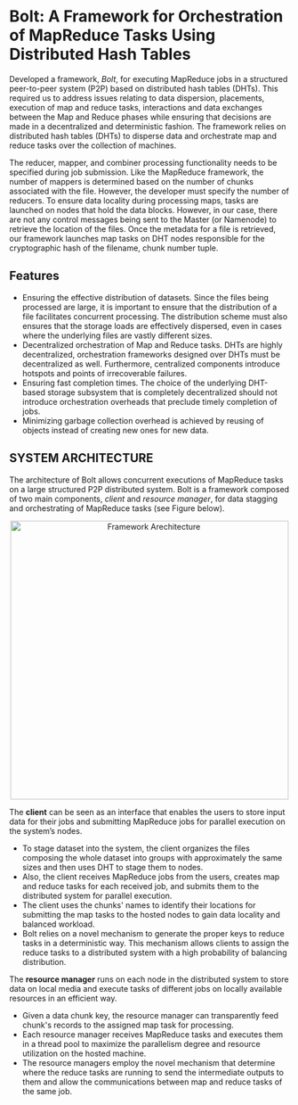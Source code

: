 # Bolt: A Framework for Orchestration of MapReduce Tasks Using Distributed Hash Tables
Developed a framework, *Bolt*, for executing MapReduce jobs
in a structured peer-to-peer system (P2P) based on distributed
hash tables (DHTs).  This required us to address issues relating to data dispersion, placements, execution of map and reduce tasks, interactions and data exchanges between the Map and Reduce phases while ensuring that decisions are made in a decentralized and deterministic fashion. 
The framework relies on distributed hash tables (DHTs) to disperse data and orchestrate map and reduce tasks over the collection of machines.

The reducer, mapper, and combiner processing functionality needs to be specified during job submission. Like the MapReduce framework, the number of mappers is determined based on the number of chunks associated with the file. However, the developer must specify the number of reducers. 
To ensure data locality during processing maps, tasks are launched on nodes that hold the data blocks. However, in our case, there are not any control messages being sent to the Master (or Namenode) to retrieve the location of the files. Once the metadata for a file is retrieved, our framework launches map tasks on DHT nodes responsible for the cryptographic hash of the filename, chunk number tuple. 

## Features
- Ensuring the effective distribution of datasets. Since the files being processed are large, it is important to ensure that the distribution of a file facilitates concurrent processing. The distribution scheme must also ensures that the storage loads are effectively dispersed, even in cases where the underlying files are vastly different sizes.
- Decentralized orchestration of Map and Reduce tasks.
DHTs are highly decentralized, orchestration frameworks designed over DHTs must be decentralized as well. Furthermore, centralized components introduce hotspots and points of irrecoverable failures.
- Ensuring fast completion times. The choice of the underlying DHT-based storage subsystem that is completely decentralized should not introduce orchestration overheads that preclude timely completion of jobs.
- Minimizing garbage collection overhead  is achieved by reusing of objects instead of creating new ones for new data.


## SYSTEM ARCHITECTURE
The architecture of Bolt allows concurrent executions of MapReduce tasks on a large structured P2P distributed system. Bolt is a framework composed of two main components, *client* and *resource manager*, for data stagging and orchestrating of MapReduce tasks (see Figure below). 

<p align="center">
<img width="500" alt="Framework Arechitecture" src="https://user-images.githubusercontent.com/40745827/87094924-03088c80-c1fd-11ea-85b5-84c59bd631b6.png">
</p>

The **client** can be seen as an interface that enables the users to store input data for their jobs and submitting MapReduce jobs for parallel execution on the system’s nodes. 
- To stage dataset into the system, the client organizes the files composing the whole dataset into groups with approximately the same sizes and then uses DHT to stage them to nodes. 
- Also, the client receives MapReduce jobs from the users, creates map and reduce tasks for each received job, and submits them to the distributed system for parallel execution. 
- The client uses the chunks' names to identify their locations for submitting the map tasks to the hosted nodes to gain data locality and balanced workload.
- Bolt relies on a novel mechanism to generate the proper keys to reduce tasks in a deterministic way. This mechanism allows clients to assign the reduce tasks to a distributed system with a high probability of balancing distribution. 


The **resource manager** runs on each node in the distributed system to store data on local media and execute tasks of different jobs on locally available resources in an efficient way. 
- Given a data chunk key, the resource manager can transparently feed chunk's records to the assigned map task for processing.
- Each resource manager receives MapReduce tasks and executes them in a thread pool to maximize the parallelism degree and resource utilization on the hosted machine.
- The resource managers employ the novel mechanism that determine where the reduce tasks are running to send the intermediate outputs to them and allow the communications between map and reduce tasks of the same job.
